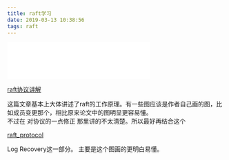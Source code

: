 ```yaml
---
title: raft学习
date: 2019-03-13 10:38:56
tags: raft
---
```


<iframe frameborder="no" border="0" marginwidth="0" marginheight="0" width=330 height=86 src="//music.163.com/outchain/player?type=2&id=525872609&auto=1&height=66"></iframe>

[raft协议讲解](https://zhuanlan.zhihu.com/p/27207160)

这篇文章基本上大体讲述了raft的工作原理。有一些图应该是作者自己画的图，比如成员变更那个，相比原来论文中的图明显更容易懂。  
不过在  对协议的一点修正  那里讲的不太清楚。所以最好再结合这个

[raft_protocol](https://github.com/brpc/braft/blob/master/docs/cn/raft_protocol.md)

Log Recovery这一部分。 主要是这个图画的更明白易懂。
